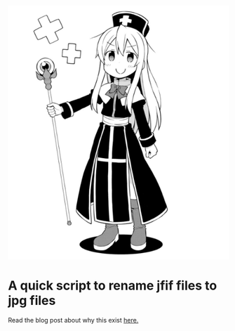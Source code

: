 <img src="mahiro-the-healer.png">

<h1>A quick script to rename jfif files to jpg files</h1>

<p>
    Read the blog post about why this exist <a href="https://peetseater.space/blag/2024-07-21-I-can-program-a-rename-to-a-function-faster-than-windows-can-do-it-with-ren">here.</a>
</p>